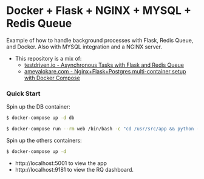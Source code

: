 # Docker + Flask + NGINX + MYSQL + Redis Queue

Example of how to handle background processes with Flask, Redis Queue, and Docker. Also with MYSQL integration and a NGINX server.  
 

* This repository is a mix of:
    * [testdriven.io - Asynchronous Tasks with Flask and Redis Queue ](https://testdriven.io/asynchronous-tasks-with-flask-and-redis-queue)
    * [ameyalokare.com - Nginx+Flask+Postgres multi-container setup with Docker Compose](http://www.ameyalokare.com/docker/2017/09/20/nginx-flask-postgres-docker-compose.html)

### Quick Start

Spin up the DB container:

```sh
$ docker-compose up -d db
```

```sh
$ docker-compose run --rm web /bin/bash -c "cd /usr/src/app && python -c  'import database; database.init_db()'"
```

Spin up the others containers:
```sh
$ docker-compose up -d
```

* http://localhost:5001 to view the app
* http://localhost:9181 to view the RQ dashboard. 
